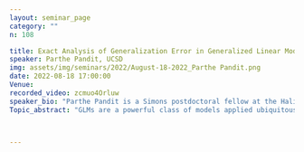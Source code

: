 ```yaml
---
layout: seminar_page
category: ""
n: 108

title: Exact Analysis of Generalization Error in Generalized Linear Models
speaker: Parthe Pandit, UCSD
img: assets/img/seminars/2022/August-18-2022_Parthe Pandit.png
date: 2022-08-18 17:00:00 
Venue:
recorded_video: zcmuo4Orluw
speaker_bio: "Parthe Pandit is a Simons postdoctoral fellow at the Halıcıoğlu Data Science Institute at UC San Diego. He obtained a PhD in ECE and MS in Statistics both from UCLA, and a dual degree in EE from IIT Bombay. He is a recipient of the Jack K Wolf student paper award at ISIT 2019. He has also been a research intern at Amazon and Citadel LLC. "
Topic_abstract: "GLMs are a powerful class of models applied ubiquitously in machine learning and signal processing applications. Learning these models often involves iteratively solving non-convex optimization problems. I will present an exact statistical analysis of learning in these models in a high dimensional setting. This framework is built on new developments in Random Matrix Theory, and does not rely on convexity. Using this framework, we can now analyze the effect of several design choices on the generalization error of the learned model. Example design choices include loss function, regularization, feature covariance, train-test mismatch."



---
```


